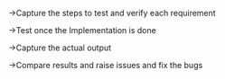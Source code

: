 
->Capture the steps to test and verify each requirement

->Test once the Implementation is done

->Capture the actual output

->Compare results and raise issues and fix the bugs
